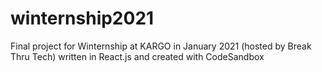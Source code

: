 # winternship2021

Final project for Winternship at KARGO in January 2021 (hosted by Break Thru Tech) written in React.js and created with CodeSandbox
